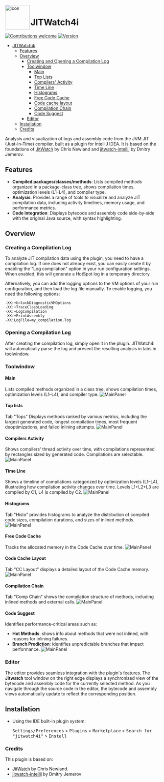 <img src="src/main/resources/META-INF/pluginIcon.svg" width="80" height="80" alt="icon" align="left"/>

JITWatch4i
===

[![Contributions welcome][contributions-welcome-svg]][contributions-welcome]
[![Version](https://img.shields.io/jetbrains/plugin/v/25979-jitwatch4i.svg)](https://plugins.jetbrains.com/plugin/25979-jitwatch4i)

<!-- TOC -->
* [JITWatch4i](#jitwatch4i)
  * [Features](#features)
  * [Overview](#overview)
    * [Creating and Opening a Compilation Log](#create-logs)
    * [Toolwindow](#toolwindow)
      * [Main](#main)
      * [Top Lists](#top-lists)
      * [Compilers' Activity](#compilers-activity)
      * [Time Line](#time-line)
      * [Histograms](#histograms)
      * [Free Code Cache](#free-code-cache)
      * [Code cache layout](#code-cache-layout)
      * [Compilation Chain](#compilation-chain)
      * [Code Suggest](#code-suggest)
    * [Editor](#editor)
  * [Installation](#installation)
  * [Credits](#credits)
<!-- TOC -->


Analysis and visualization of logs and assembly code from the JVM JIT (Just-In-Time) compiler, built as a plugin for IntelliJ IDEA.
It is based on the foundations of [JitWatch](https://github.com/AdoptOpenJDK/jitwatch) by Chris Newland and 
[jitwatch-intellij](https://github.com/yole/jitwatch-intellij) by Dmitry Jemerov.


## Features

- **Compiled packages/classes/methods**: Lists compiled methods organized in a package-class tree, shows compilation times, 
  optimization levels (L1–L4), and compiler type.
- **Analysis**: Provides a range of tools to visualize and analyze JIT compilation data, including activity timelines, 
  memory usage, and performance metrics.
- **Code Integration**: Displays bytecode and assembly code side-by-side with the original Java source, with syntax highlighting.


## Overview

### Creating a Compilation Log

To analyze JIT compilation data using the plugin, you need to have a compilation log. If one does not already exist, 
you can easily create it by enabling the "Log compilation" option in your run configuration settings. When enabled, 
this will generate a HotSpot log in a temporary directory.

Alternatively, you can add the logging options to the VM options of your run configuration, and then load the log file 
manually. To enable logging, you need the following options:
```
-XX:+UnlockDiagnosticVMOptions
-XX:+TraceClassLoading
-XX:+LogCompilation
-XX:+PrintAssembly
-XX:LogFile=my_compilation.log
```

### Opening a Compilation Log

After creating the compilation log, simply open it in the plugin. JITWatch4i will automatically parse the log and 
present the resulting analysis in tabs in toolwindow.

### Toolwindow

#### Main
Lists compiled methods organized in a class tree, shows compilation times, optimization levels (L1–L4), and compiler type.
![MainPanel](.github/images/panel_main.png)

#### Top lists
Tab "Tops" Displays methods ranked by various metrics, including the largest generated code, longest compilation times, most 
frequent deoptimizations, and failed inlining attempts.
![MainPanel](.github/images/panel_tops.png)

#### Compilers Activity
Shows compilers' thread activity over time, with compilations represented by rectangles sized by generated code. Compilations are selectable.
![MainPanel](.github/images/panel_comp_activity.png)

#### Time Line
Shows a timeline of compilations categorized by optimization levels (L1–L4), illustrating how compilation activity changes over time. Levels L1+L2+L3 are compiled by C1, L4 is compiled by C2.
![MainPanel](.github/images/panel_timeline.png)

#### Histograms
Tab "Histo" provides histograms to analyze the distribution of compiled code sizes, compilation durations, and sizes of inlined methods.
![MainPanel](.github/images/panel_histo.png)

#### Free Code Cache
Tracks the allocated memory in the Code Cache over time.
![MainPanel](.github/images/panel_free_cc.png)

#### Code Cache Layout
Tab "CC Layout" displays a detailed layout of the Code Cache memory.
![MainPanel](.github/images/panel_cc_layout.png)

#### Compilation Chain
Tab "Comp Chain" shows the compilation structure of methods, including inlined methods and external calls.
![MainPanel](.github/images/panel_comp_chain.png)

#### Code Suggest
Identifies performance-critical areas such as:
  - **Hot Methods**: shows info about methods that were not inlined, with reasons for inlining failures.
  - **Branch Prediction**: identifies unpredictable branches that impact performance.
![MainPanel](.github/images/panel_code_suggest.png)


### Editor

The editor provides seamless integration with the plugin's features. The **Jitwatch** tool window on the right edge 
displays a synchronized view of the bytecode and assembly code for the currently selected method. As you navigate 
through the source code in the editor, the bytecode and assembly views automatically update to reflect 
the corresponding position.

## Installation

- Using the IDE built-in plugin system:

  <kbd>Settings/Preferences</kbd> > <kbd>Plugins</kbd> > <kbd>Marketplace</kbd> > <kbd>Search for "jitwatch4i"</kbd> >
  <kbd>Install</kbd>

### Credits
This plugin is based on:
- [JitWatch](https://github.com/AdoptOpenJDK/jitwatch) by Chris Newland.
- [jitwatch-intellij](https://github.com/yole/jitwatch-intellij) by Dmitry Jemerov


[contributions-welcome-svg]: http://img.shields.io/badge/contributions-welcome-brightgreen
[contributions-welcome]: https://github.com/JetBrains/jitwatch4i/blob/master/CONTRIBUTING.md
